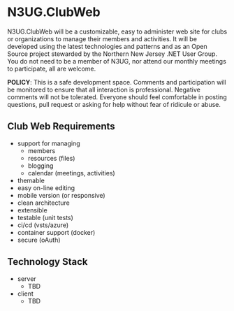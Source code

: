 # N3UG.ClubWeb
N3UG.ClubWeb will be a customizable, easy to administer web site for clubs or organizations to manage their members and activities.  It will be developed using the latest technologies and patterns and as an Open Source project stewarded by the Northern New Jersey .NET User Group.  You do not need to be a member of N3UG, nor attend our monthly meetings to participate, all are welcome.

**POLICY**: This is a safe development space. Comments and participation will be monitored to ensure that all interaction is professional. Negative comments will not be tolerated. Everyone should feel comfortable in posting questions, pull request or asking for help without fear of ridicule or abuse.

## Club Web Requirements ##
- support for managing
  - members
  - resources (files)
  - blogging
  - calendar (meetings, activities)
- themable
- easy on-line editing
- mobile version (or responsive)
- clean architecture
- extensible
- testable (unit tests)
- ci/cd (vsts/azure)
- container support (docker)
- secure (oAuth)

## Technology Stack ##
- server
  - TBD
- client
  - TBD
